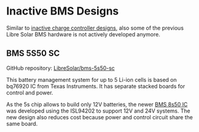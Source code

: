 # Inactive BMS Designs

Similar to [inactive charge controller designs](cc-inactive.md), also some of the previous Libre Solar BMS hardware is not actively developed anymore.

## BMS 5S50 SC

GitHub repository: [LibreSolar/bms-5s50-sc](https://github.com/LibreSolar/bms-5s50-sc)

This battery management system for up to 5 Li-ion cells is based on bq76920 IC from Texas Instruments. It has separate stacked boards for control and power.

As the 5s chip allows to build only 12V batteries, the newer [BMS 8s50 IC](bms-8s50-ic.md) was developed using the ISL94202 to support 12V and 24V systems. The new design also reduces cost because power and control circuit share the same board.
